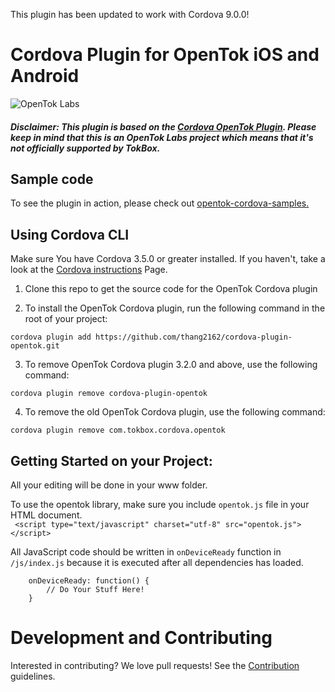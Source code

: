 This plugin has been updated to work with Cordova 9.0.0!

# Cordova Plugin for OpenTok iOS and Android
![OpenTok Labs](https://d26dzxoao6i3hh.cloudfront.net/items/0U1R0a0e2g1E361H0x3c/Image%202017-11-22%20at%2012.16.38%20PM.png?v=2507a2df)

##### Disclaimer: This plugin is based on the [Cordova OpenTok Plugin](https://github.com/songz/cordova-plugin-opentok/). Please keep in mind that this is an OpenTok Labs project which means that it's not officially supported by TokBox.

## Sample code 
To see the plugin in action, please check out [opentok-cordova-samples.](https://github.com/opentok/opentok-cordova-samples)

## Using Cordova CLI
Make sure You have Cordova 3.5.0 or greater installed. If you haven't, take a look at the [Cordova instructions](http://cordova.apache.org/docs/en/3.5.0/guide_cli_index.md.html) Page.

1. Clone this repo to get the source code for the OpenTok Cordova plugin

2. To install the OpenTok Cordova plugin, run the following command in the root of your project:
```
cordova plugin add https://github.com/thang2162/cordova-plugin-opentok.git
```  
3. To remove OpenTok Cordova plugin 3.2.0 and above, use the following command:
``` 
cordova plugin remove cordova-plugin-opentok
```
4. To remove the old OpenTok Cordova plugin, use the following command:  
``` 
cordova plugin remove com.tokbox.cordova.opentok
```

## Getting Started on your Project:
All your editing will be done in your www folder.

To use the opentok library, make sure you include `opentok.js` file in your HTML document.  
` <script type="text/javascript" charset="utf-8" src="opentok.js"></script>`

All JavaScript code should be written in `onDeviceReady` function in `/js/index.js` because it is executed after all dependencies has loaded.
```
    onDeviceReady: function() {
        // Do Your Stuff Here!
    }
```

# Development and Contributing

Interested in contributing? We love pull requests! See the
[Contribution](CONTRIBUTING.md) guidelines.
